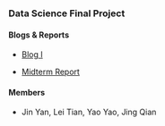 ### Data Science Final Project

#### Blogs & Reports
  
   * [Blog I](https://jyan16.github.io/UFO/blog1.html)
   
   * [Midterm Report](https://jyan16.github.io/UFO/midterm.html)

#### Members

   * Jin Yan, Lei Tian, Yao Yao, Jing Qian
